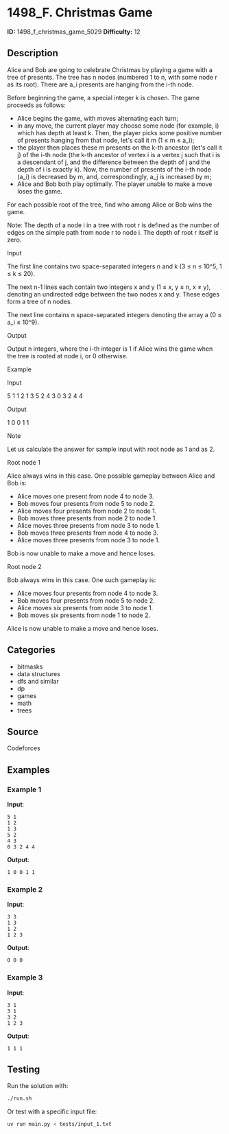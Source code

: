 # 1498_F. Christmas Game

**ID:** 1498_f_christmas_game_5029
**Difficulty:** 12

## Description

Alice and Bob are going to celebrate Christmas by playing a game with a tree of presents. The tree has n nodes (numbered 1 to n, with some node r as its root). There are a_i presents are hanging from the i-th node.

Before beginning the game, a special integer k is chosen. The game proceeds as follows:

  * Alice begins the game, with moves alternating each turn;
  * in any move, the current player may choose some node (for example, i) which has depth at least k. Then, the player picks some positive number of presents hanging from that node, let's call it m (1 ≤ m ≤ a_i);
  * the player then places these m presents on the k-th ancestor (let's call it j) of the i-th node (the k-th ancestor of vertex i is a vertex j such that i is a descendant of j, and the difference between the depth of j and the depth of i is exactly k). Now, the number of presents of the i-th node (a_i) is decreased by m, and, correspondingly, a_j is increased by m;
  * Alice and Bob both play optimally. The player unable to make a move loses the game.



For each possible root of the tree, find who among Alice or Bob wins the game.

Note: The depth of a node i in a tree with root r is defined as the number of edges on the simple path from node r to node i. The depth of root r itself is zero.

Input

The first line contains two space-separated integers n and k (3 ≤ n ≤ 10^5, 1 ≤ k ≤ 20).

The next n-1 lines each contain two integers x and y (1 ≤ x, y ≤ n, x ≠ y), denoting an undirected edge between the two nodes x and y. These edges form a tree of n nodes.

The next line contains n space-separated integers denoting the array a (0 ≤ a_i ≤ 10^9).

Output

Output n integers, where the i-th integer is 1 if Alice wins the game when the tree is rooted at node i, or 0 otherwise.

Example

Input


5 1
1 2
1 3
5 2
4 3
0 3 2 4 4


Output


1 0 0 1 1

Note

Let us calculate the answer for sample input with root node as 1 and as 2.

Root node 1

Alice always wins in this case. One possible gameplay between Alice and Bob is:

  * Alice moves one present from node 4 to node 3.
  * Bob moves four presents from node 5 to node 2.
  * Alice moves four presents from node 2 to node 1.
  * Bob moves three presents from node 2 to node 1.
  * Alice moves three presents from node 3 to node 1.
  * Bob moves three presents from node 4 to node 3.
  * Alice moves three presents from node 3 to node 1.



Bob is now unable to make a move and hence loses.

Root node 2

Bob always wins in this case. One such gameplay is:

  * Alice moves four presents from node 4 to node 3.
  * Bob moves four presents from node 5 to node 2.
  * Alice moves six presents from node 3 to node 1.
  * Bob moves six presents from node 1 to node 2.



Alice is now unable to make a move and hence loses.

## Categories

- bitmasks
- data structures
- dfs and similar
- dp
- games
- math
- trees

## Source

Codeforces

## Examples

### Example 1

**Input**:
```
5 1
1 2
1 3
5 2
4 3
0 3 2 4 4
```

**Output**:
```
1 0 0 1 1
```

### Example 2

**Input**:
```
3 3
1 3
1 2
1 2 3
```

**Output**:
```
0 0 0
```

### Example 3

**Input**:
```
3 1
3 1
3 2
1 2 3
```

**Output**:
```
1 1 1
```


## Testing

Run the solution with:

```bash
./run.sh
```

Or test with a specific input file:

```bash
uv run main.py < tests/input_1.txt
```
